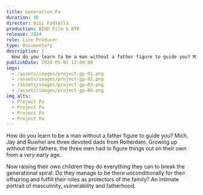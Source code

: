 ```yaml
---
title: Generation Pa
duration: 55
director: Bibi Fadlalla
production: BIND Film & NTR
release: 2024
role: Line Producer
type: Documentary
description: |
  How do you learn to be a man without a father figure to guide you? Mich, Jay and Ruwhel are three devoted dads from Rotterdam. Growing up without their fathers, the three men had to figure things out on their own from a very early age.
publishDate: 2024-05-01 12:00:00
imgs:
  - /assets/images/project-gp-01.png
  - /assets/images/project-gp-02.png
  - /assets/images/project-gp-03.png
  - /assets/images/project-gp-04.png
img_alts:
  - Project Pa
  - Project Pa
  - Project Pa
  - Project Pa
---
```


How do you learn to be a man without a father figure to guide you? Mich, Jay and Ruwhel are three devoted dads from Rotterdam. Growing up without their fathers, the three men had to figure things out on their own from a very early age.

Now raising their own children they do everything they can to break the generational spiral. Do they manage to be there unconditionally for their offspring and fulfill their roles as protectors of the family? An intimate portrait of masculinity, vulnerability and fatherhood.
